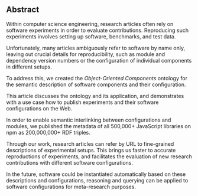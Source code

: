 ## Abstract

<!-- Context      -->
Within computer science engineering,
research articles often rely on software experiments
in order to evaluate contributions.
Reproducing such experiments involves setting up
software, benchmarks, and test data.
<!-- Need         -->
Unfortunately,
many articles ambiguously refer to software by name only,
leaving out crucial details for reproducibility,
such as module and dependency version numbers
or the configuration of individual components
in different setups.
<!-- Task         -->
To address this, we created the _Object-Oriented Components_ ontology
for the semantic description of software components and their configuration.
<!-- Object       -->
This article discusses the ontology and its application,
and demonstrates with a use case
how to publish experiments and their software configurations on the Web.
<!-- Findings     -->
In order to enable semantic interlinking between configurations and modules,
we published the metadata of all 500,000+ JavaScript libraries on npm
as 200,000,000+ RDF triples.
<!-- Conclusion   -->
Through our work,
research articles can refer by URL
to fine-grained descriptions of experimental setups.
This brings us faster to accurate reproductions of experiments,
and facilitates the evaluation of new research contributions
with different software configurations.
<!-- Perspectives -->
In the future,
software could be instantiated automatically
based on these descriptions and configurations,
reasoning and querying can be applied to software configurations
for meta-research purposes.
